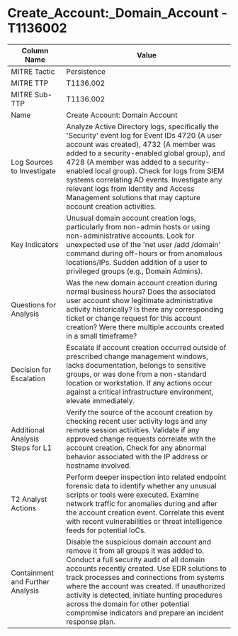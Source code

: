 # Create_Account:_Domain_Account - T1136002

| Column Name | Value |
|-------------|-------|
| MITRE Tactic | Persistence |
| MITRE TTP | T1136.002 |
| MITRE Sub-TTP | T1136.002 |
| Name | Create Account: Domain Account |
| Log Sources to Investigate | Analyze Active Directory logs, specifically the 'Security' event log for Event IDs 4720 (A user account was created), 4732 (A member was added to a security-enabled global group), and 4728 (A member was added to a security-enabled local group). Check for logs from SIEM systems correlating AD events. Investigate any relevant logs from Identity and Access Management solutions that may capture account creation activities. |
| Key Indicators | Unusual domain account creation logs, particularly from non-admin hosts or using non-administrative accounts. Look for unexpected use of the 'net user /add /domain' command during off-hours or from anomalous locations/IPs. Sudden addition of a user to privileged groups (e.g., Domain Admins). |
| Questions for Analysis | Was the new domain account creation during normal business hours? Does the associated user account show legitimate administrative activity historically? Is there any corresponding ticket or change request for this account creation? Were there multiple accounts created in a small timeframe? |
| Decision for Escalation | Escalate if account creation occurred outside of prescribed change management windows, lacks documentation, belongs to sensitive groups, or was done from a non-standard location or workstation. If any actions occur against a critical infrastructure environment, elevate immediately. |
| Additional Analysis Steps for L1 | Verify the source of the account creation by checking recent user activity logs and any remote session activities. Validate if any approved change requests correlate with the account creation. Check for any abnormal behavior associated with the IP address or hostname involved. |
| T2 Analyst Actions | Perform deeper inspection into related endpoint forensic data to identify whether any unusual scripts or tools were executed. Examine network traffic for anomalies during and after the account creation event. Correlate this event with recent vulnerabilities or threat intelligence feeds for potential IoCs. |
| Containment and Further Analysis | Disable the suspicious domain account and remove it from all groups it was added to. Conduct a full security audit of all domain accounts recently created. Use EDR solutions to track processes and connections from systems where the account was created. If unauthorized activity is detected, initiate hunting procedures across the domain for other potential compromise indicators and prepare an incident response plan. |

